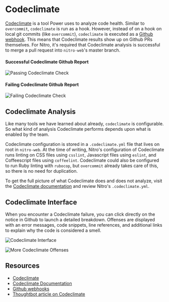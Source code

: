 # Codeclimate

[Codeclimate](https://codeclimate.com/) is a tool Power uses to analyze code health. Similar to `overcommit`, `codeclimate` is run as a hook. However, instead of on a hook on local git commits (like `overcommit`), `codeclimate` is executed as a [Github webhook](https://help.github.com/articles/about-webhooks/). This means that Codeclimate results show up on Github PRs themselves. For Nitro, it's required that Codeclimate analysis is successful to merge a pull request into `nitro-web`'s master branch.

#### Successful Codeclimate Github Report

![Passing Codeclimate Check](https://raw.githubusercontent.com/powerhome/phrg-codeclimate/master/successful-codeclimate-check.png?raw=true "Passing Codeclimate Check")

#### Failing Codeclimate Github Report

![Failing Codeclimate Check](https://raw.githubusercontent.com/powerhome/phrg-codeclimate/master/failing-codeclimate-check.png?raw=true "Failing Codeclimate Check")

## Codeclimate Analysis

Like many tools we have learned about already, `codeclimate` is configurable. So what kind of analysis Codeclimate performs depends upon what is enabled by the team.

Codeclimate configuration is stored in a `.codeclimate.yml` file that lives on root in `nitro-web`. At the time of writing, Nitro's configuration of Codeclimate runs linting on CSS files using `csslint`, Javascript files using `eslint`, and Coffeescript files using `coffeelint`. Codeclimate could also be configured to run Ruby linting with `rubocop`, but `overcommit` already takes care of this, so there is no need for duplication.

To get the full picture of what Codeclimate does and does not analyze, visit the [Codeclimate documentation](https://docs.codeclimate.com/) and review Nitro's `.codeclimate.yml`.

## Codeclimate Interface

When you encounter a Codeclimate failure, you can click directly on the notice in Github to launch a detailed breakdown. Offenses are displayed with an error messages, code snippets, line references, and additional links to explain why the code is considered a smell.

![Codeclimate Interface](https://raw.githubusercontent.com/powerhome/phrg-codeclimate/master/codeclimate-offense-interface.png?raw=true "Codeclimate Interface")

![More Codeclimate Offenses](https://raw.githubusercontent.com/powerhome/phrg-codeclimate/master/more-example-offenses.png?raw=true "More Codeclimate Offenses")

## Resources

- [Codeclimate](https://codeclimate.com/)
- [Codeclimate Documentation](https://docs.codeclimate.com/)
- [Github webhooks](https://help.github.com/articles/about-webhooks/)
- [Thoughtbot article on Codeclimate](https://thoughtbot.com/work/code_climate)
